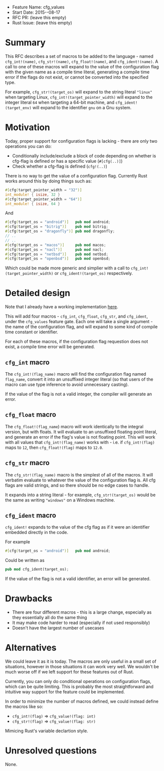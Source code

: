 - Feature Name: cfg_values
- Start Date: 2015--08-17
- RFC PR: (leave this empty)
- Rust Issue: (leave this empty)

# Summary

This RFC describes a set of macros to be added to the language - named `cfg_int!(name)`,
`cfg_str!(name)`, `cfg_float!(name)`, and `cfg_ident!(name)`. A call to one of these
macros will expand to the value of the configuration flag with the given name as a compile time literal,
generating a compile time error if the flags do not exist, or cannot be converted into the specified type.

For example, `cfg_str!(target_os)` will expand to the string literal `"linux"` when targeting Linux,
`cfg_int!(target_pointer_width)` will expand to the integer literal `64` when targeting a 64-bit
machine, and `cfg_ident!(target_env)` will expand to the identifier `gnu` on a Gnu system.

# Motivation

Today, proper support for configuration flags is lacking - there are only two operations you can do:

* Conditionally include/exclude a block of code depending on whether is cfg-flag is defined or has
  a specific value (`#[cfg(..)]`)
* Check whether a cfg-flag is defined (`cfg!(..)`)

There is no way to get the value of a configuration flag. Currently Rust works around this by doing
things such as:

``` rust
#[cfg(target_pointer_width = "32")]
int_module! { isize, 32 }
#[cfg(target_pointer_width = "64")]
int_module! { isize, 64 }
```

And

``` rust
#[cfg(target_os = "android")]   pub mod android;
#[cfg(target_os = "bitrig")]    pub mod bitrig;
#[cfg(target_os = "dragonfly")] pub mod dragonfly;
// ..
// ..
#[cfg(target_os = "macos")]     pub mod macos;
#[cfg(target_os = "nacl")]      pub mod nacl;
#[cfg(target_os = "netbsd")]    pub mod netbsd;
#[cfg(target_os = "openbsd")]   pub mod openbsd;
```

Which could be made more generic and simplier with a call to `cfg_int!(target_pointer_width)` or
`cfg_ident!(target_os)` respectively.


# Detailed design

Note that I already have a working implementation [here](https://github.com/dylanmckay/rust/tree/cfg-flag-as-int).

This will add four macros - `cfg_int`, `cfg_float`, `cfg_str`, and `cfg_ident`, under the `cfg_values` feature gate.
Each one will take a single argument - the name of the configuration flag, and will expand to some kind of compile
time constant or identifier.

For each of these macros, if the configuration flag requestion does not exist, a compile time error will be
generated.

## `cfg_int` macro

The `cfg_int!(flag_name)` macro will find the configuration flag named `flag_name`, convert it into an unsuffixed
integer literal (so that users of the macro can use type inference to avoid unnecessary casting).

If the value of the flag is not a valid integer, the compiler will generate an error.

## `cfg_float` macro

The `cfg_float!(flag_name`) macro will work identically to the integral version, but with floats. It will evaluate
to an unsuffixed floating point literal, and generate an error if the flag's value is not floating point. This will
work with all values that `cfg_int!(flag_name)` works with - i.e. if `cfg_int!(flag)` maps to `12`, then
`cfg_float!(flag)` maps to `12.0`.

## `cfg_str` macro

The `cfg_str!(flag_name)` macro is the simplest of all of the macros. It will verbatim evaluate to whatever the
value of the configuration flag is. All cfg flags are valid strings, and so there should be no edge cases to handle.

It expands into a string literal - for example, `cfg_str!(target_os)` would be the same as writing `"windows"` on
a Windows machine.

## `cfg_ident` macro

`cfg_ident!` expands to the value of the cfg flag as if it were an identifier embedded directly in the code.

For example
``` rust
#[cfg(target_os = "android")]   pub mod android;
```

Could be written as
``` rust
pub mod cfg_ident(target_os);
```

If the value of the flag is not a valid identifier, an error will be generated.

# Drawbacks

* There are four different macros - this is a large change, especially as they essentially all do the same thing
* It may make code harder to read (especially if not used responsibly)
* Doesn't have the largest number of usecases

# Alternatives

We could leave it as it is today. The macros are only useful in a small set
of situations, however in those situations it can work very well. We wouldn't
be much worse off if we left support for these features out of Rust.

Currently, you can only do conditional operations on configuration flags,
which can be quite limiting. This is probably the most straightforward and intuitive
way support for the feature could be implemented.

In order to minimize the number of macros defined, we could instead define the macros
like so:

* `cfg_int!(flag)` => `cfg_value!(flag: int)`
* `cfg_str!(flag)` => `cfg_value!(flag: str)`

Mimicing Rust's variable declartion style.

# Unresolved questions

None.
